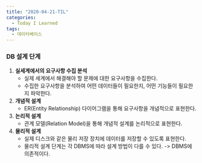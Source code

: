```yaml
---
title: "2020-04-21-TIL"
categories:
  - Today I Learned
tags:
  - 데이터베이스
---
```


### DB 설계 단계
  1. **실세계에서의 요구사항 수집 분석**
      + 실제 세계에서 해결해야 할 문제에 대한 요구사항을 수집한다.
      + 수집한 요구사항을 분석하여 어떤 데이터들이 필요한지, 어떤 기능들이 필요한지 파악한다.
  2. **개념적 설계**
      + ER(Entity Relationship) 다이어그램을 통해 요구사항을 개념적으로 표현한다.
  3. **논리적 설계**
      + 관계 모델(Relation Model)을 통해 개념적 설계를 논리적으로 표현한다.
  4. **물리적 설계**
      + 실제 디스크와 같은 물리 저장 장치에 데이터를 저장할 수 있도록 표현한다.
      + 물리적 설계 단계는 각 DBMS에 따라 설계 방법이 다를 수 있다. -> DBMS에 의존적이다.
  
